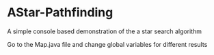 # AStar-Pathfinding
A simple console based demonstration of the a star search algorithm 

Go to the Map.java file and change global variables for different results
